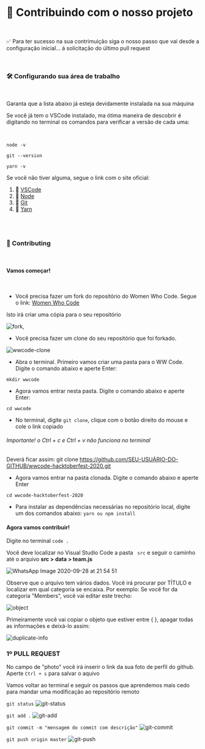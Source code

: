 # 💟 Contribuindo com o nosso projeto
<br/>
<p>✅ Para ter sucesso na sua contrimuição siga o nosso passo que vai desde a configuração inicial... á solicitação do último pull request </p>
<br/>

### 🛠 Configurando sua área de trabalho
<br/>
<p>Garanta que a lista abaixo já esteja devidamente instalada na sua máquina </p>
<p>Se você já tem o VSCode instalado, ma ótima maneira de descobrir é digitando no terminal os comandos para verificar a versão de cada uma:</p>
<br/>

`node -v`
<br/>

`git --version `
<br/>

`yarn -v`
<br/>
<p>Se você não tiver alguma, segue o link com o site oficial:</p>


1. 🔽 [VSCode](https://code.visualstudio.com/) 
2. 🔽 [Node](https://nodejs.org/en/)
3. 🔽 [Git](https://git-scm.com/)
4. 🔽 [Yarn](https://classic.yarnpkg.com/pt-BR/docs/install)
<br/>
<br/>


### 💟 Contributing
<br/>
<h4>Vamos começar!</h4>
<br/>

* Você precisa fazer um fork do repositório do Women Who Code. Segue o link:
[Women Who Code](https://github.com/womenwhocoderecife/wwcode-hacktoberfest-2020)

Isto irá criar uma cópia para o seu repositório

![fork](https://user-images.githubusercontent.com/47724428/94500452-b4540880-01d5-11eb-970d-90a105016bc7.png),

*  Você precisa fazer um clone do seu repositório que foi forkado.

![wwcode-clone](https://user-images.githubusercontent.com/47724428/94501302-e6666a00-01d7-11eb-8986-a225ad0707a5.png)

* Abra o terminal. Primeiro vamos criar uma pasta para o WW Code. Digite o comando abaixo e aperte Enter:
```
mkdir wwcode
```
* Agora vamos entrar nesta pasta. Digite o comando abaixo e aperte Enter:
```
cd wwcode
```
* No terminal, digite ``` git clone ```, clique com o botão direito do mouse e cole o link copiado 
###### Importante! o Ctrl + c e Ctrl + v não funciona no terminal

 Deverá ficar assim: git clone https://github.com/SEU-USUÁRIO-DO-GITHUB/wwcode-hacktoberfest-2020.git

* Agora vamos entrar na pasta clonada. Digite o comando abaixo e aperte Enter
```
cd wwcode-hacktoberfest-2020
```
* Para instalar as dependências necessárias no repositório local, digite um dos comandos abaixo:
``` yarn ou npm install ```

#### Agora vamos contribuir!
Digite no terminal ``` code . ```

Você deve localizar no Visual Studio Code a pasta ``` src``` e seguir o caminho até o arquivo __src > data > team.js__

![WhatsApp Image 2020-09-28 at 21 54 51](https://user-images.githubusercontent.com/47724428/94501406-20d00700-01d8-11eb-9421-3226aad2c60c.jpeg)

Observe que o arquivo tem vários dados. Você irá procurar por <span>TÍTULO</span> e localizar em qual categoria se encaixa. Por exemplo:
Se você for da categoria "Members", você vai editar este trecho:

![object](https://user-images.githubusercontent.com/47724428/94751807-d5486500-035f-11eb-92f6-ab24a9ff9a04.png)


Primeiramente você vai copiar o objeto que estiver entre  { }, apagar todas as informações e deixá-lo assim:

![duplicate-info](https://user-images.githubusercontent.com/47724428/94753057-708f0980-0363-11eb-84b8-c3fa9910aab9.png)

### 1º PULL REQUEST
No campo de "photo" você irá inserir o link da sua foto de perfil do github. 
Aperte ``` Ctrl + s ``` para salvar o aquivo

Vamos voltar ao terminal e seguir os passos que aprendemos mais cedo para mandar uma modificação ao repositório remoto

``` git status ```
![git-status](https://user-images.githubusercontent.com/47724428/94755219-24939300-036a-11eb-9abc-31ced92d684e.png)


``` git add . ``` 
![git-add](https://user-images.githubusercontent.com/47724428/94755248-3e34da80-036a-11eb-9b9e-77aa5c26f2ad.png)


``` git commit -m "mensagem do commit com descrição" ``` 
![git-commit](https://user-images.githubusercontent.com/47724428/94755255-44c35200-036a-11eb-8421-f2cffa20ebf7.png)


``` git push origin master ``` 
![git-push](https://user-images.githubusercontent.com/47724428/94755258-4a209c80-036a-11eb-8b05-aca49b58736b.png)
